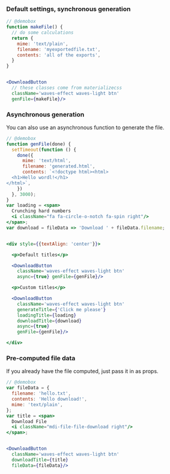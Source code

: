 <!--
---
title: DownloadButton Demos
colors: pink
fontPair: Fugaz One
ga: UA-7002862-5
source: https://github.com/notablemind/downloadbutton/raw/master/Readme.md
css: |
  .DownloadButton {
    font-size: 16px;
    font-family: sans-serif;
  }
styles:
  - https://cdnjs.cloudflare.com/ajax/libs/font-awesome/4.3.0/css/font-awesome.min.css
  - https://cdnjs.cloudflare.com/ajax/libs/materialize/0.95.0/css/materialize.min.css
scripts:
  - download-button.js
  - https://code.jquery.com/jquery-2.1.1.min.js
  - https://cdnjs.cloudflare.com/ajax/libs/materialize/0.95.0/js/materialize.min.js
links:
  home: ./
  demos:
  github: https://github.com/notablemind/downloadbutton

---
-->

### Default settings, synchronous generation

```jsx
// @demobox
function makeFile() {
  // do some calculations
  return {
    mime: 'text/plain',
    filename: 'myexportedfile.txt',
    contents: 'all of the exports',
  }
}


<DownloadButton
  // these classes come from materializecss
  className='waves-effect waves-light btn' 
  genFile={makeFile}/>
```

### Asynchronous generation

You can also use an asynchronous function to generate the file.

```jsx
// @demobox
function genFile(done) {
  setTimeout(function () {
    done({
      mime: 'text/html',
      filename: 'generated.html',
      contents: `<!doctype html><html>
  <h1>Hello wordl!</h1>
</html>`,
    })
  }, 3000);
}
var loading = <span>
  Crunching hard numbers
  <i className="fa fa-circle-o-notch fa-spin right"/>
</span>;
var download = fileData => 'Download ' + fileData.filename;


<div style={{textAlign: 'center'}}>

  <p>Default titles</p>

  <DownloadButton
    className='waves-effect waves-light btn' 
    async={true} genFile={genFile}/>

  <p>Custom titles</p>

  <DownloadButton
    className='waves-effect waves-light btn' 
    generateTitle={'Click me please'}
    loadingTitle={loading}
    downloadTitle={download}
    async={true}
    genFile={genFile}/>

</div>
```

### Pre-computed file data

If you already have the file computed, just pass it in as props.

```jsx
// @demobox
var fileData = {
  filename: 'hello.txt',
  contents: 'Hello download!',
  mime: 'text/plain',
};
var title = <span>
  Download File
  <i className="mdi-file-file-download right"/>
</span>;


<DownloadButton
  className='waves-effect waves-light btn' 
  downloadTitle={title}
  fileData={fileData}/>
```


